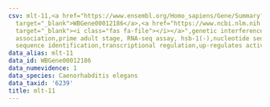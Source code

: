 ```yaml
---
csv: mlt-11,<a href="https://www.ensembl.org/Homo_sapiens/Gene/Summary?db=core;g=WBGene00012186"
  target="_blank">WBGene00012186</a>,<a href="https://www.ncbi.nlm.nih.gov/pubmed/30894454"
  target="_blank"><i class="fas fa-file"></i></a>",genetic interference,functional
  association,prime adult stage, RNA-seq assay, hsb-1(-),nucleotide sequence identification,nucleotide
  sequence identification,transcriptional regulation,up-regulates activity
data_alias: mlt-11
data_id: WBGene00012186
data_numevidence: 1
data_species: Caenorhabditis elegans
data_taxid: '6239'
title: mlt-11
---
```

